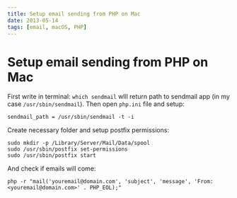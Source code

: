 ```yaml
---
title: Setup email sending from PHP on Mac
date: 2013-05-14
tags: [email, macOS, PHP]
---
```


# Setup email sending from PHP on Mac

First write in terminal: `which sendmail` wlll return path to sendmail app (in my case `/usr/sbin/sendmail`). Then open `php.ini` file and setup:

```shell
sendmail_path = /usr/sbin/sendmail -t -i
```

Create necessary folder and setup postfix permissions:

```shell
sudo mkdir -p /Library/Server/Mail/Data/spool
sudo /usr/sbin/postfix set-permissions
sudo /usr/sbin/postfix start
```

And check if emails will come:

```shell
php -r "mail('youremail@domain.com', 'subject', 'message', 'From: <youremail@domain.com>' . PHP_EOL);"
```
